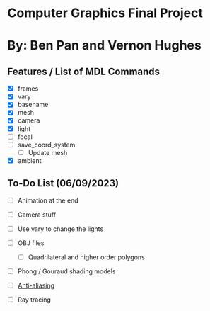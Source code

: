 # Computer Graphics Final Project
# By: Ben Pan and Vernon Hughes

## Features / List of MDL Commands
- [X] frames
- [X] vary
- [X] basename
- [X] mesh
- [X] camera
- [X] light
- [ ] focal
- [ ] save_coord_system
    - [ ] Update mesh
- [X] ambient

## To-Do List (06/09/2023)
- [ ] Animation at the end
- [ ] Camera stuff
- [ ] Use vary to change the lights
- [ ] OBJ files
    - [ ] Quadrilateral and higher order polygons
- [ ] Phong / Gouraud shading models
- [ ] [Anti-aliasing](https://web.stanford.edu/class/cs148/materials/class_11_sampling.pdf)
- [ ] Ray tracing

